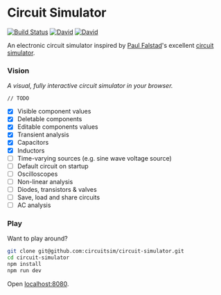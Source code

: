 Circuit Simulator
=================

[![Build Status](https://snap-ci.com/circuitsim/circuit-simulator/branch/master/build_image)](https://snap-ci.com/circuitsim/circuit-simulator/branch/master)
[![David](https://img.shields.io/david/circuitsim/circuit-simulator.svg?style=flat-square)](https://david-dm.org/circuitsim/circuit-simulator)
[![David](https://img.shields.io/david/dev/circuitsim/circuit-simulator.svg?style=flat-square)](https://david-dm.org/circuitsim/circuit-simulator#info=devDependencies)

An electronic circuit simulator inspired by [Paul Falstad](http://falstad.com)'s excellent [circuit simulator](http://www.falstad.com/circuit/).

### Vision
*A visual, fully interactive circuit simulator in your browser.*

`// TODO`
- [x] Visible component values
- [x] Deletable components
- [x] Editable components values
- [x] Transient analysis
- [x] Capacitors
- [x] Inductors
- [ ] Time-varying sources (e.g. sine wave voltage source)
- [ ] Default circuit on startup
- [ ] Oscilloscopes
- [ ] Non-linear analysis
- [ ] Diodes, transistors & valves
- [ ] Save, load and share circuits
- [ ] AC analysis

### Play

Want to play around?

```bash
git clone git@github.com:circuitsim/circuit-simulator.git
cd circuit-simulator
npm install
npm run dev
```

Open [localhost:8080](http://localhost:8080/).
